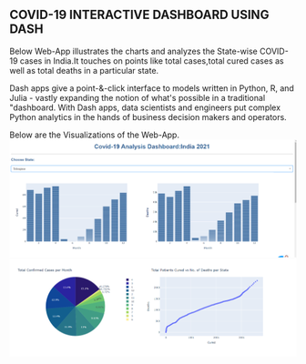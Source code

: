 ## COVID-19 INTERACTIVE DASHBOARD USING DASH

Below Web-App illustrates the charts and analyzes the State-wise COVID-19 cases in India.It touches on points like total cases,total cured cases as well as total deaths in a particular state.

Dash apps give a point-&-click interface to models written in Python, R, and Julia - vastly expanding the notion of what's possible in a traditional "dashboard.
With Dash apps, data scientists and engineers put complex Python analytics in the hands of business decision makers and operators.

Below are the Visualizations of the Web-App.
![](Images/Img1.png)
<br>
![](Images/Img2.png)


